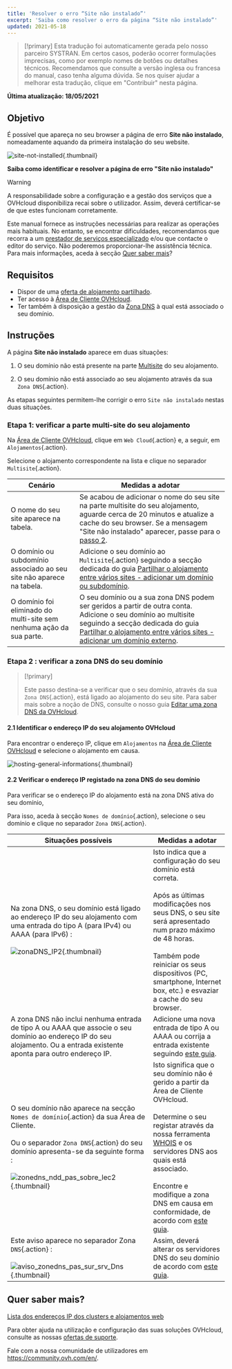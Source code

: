 ```yaml
---
title: 'Resolver o erro “Site não instalado”'
excerpt: 'Saiba como resolver o erro da página “Site não instalado”'
updated: 2021-05-18
---
```


> [!primary]
> Esta tradução foi automaticamente gerada pelo nosso parceiro SYSTRAN. Em certos casos, poderão ocorrer formulações imprecisas, como por exemplo nomes de botões ou detalhes técnicos. Recomendamos que consulte a versão inglesa ou francesa do manual, caso tenha alguma dúvida. Se nos quiser ajudar a melhorar esta tradução, clique em "Contribuir" nesta página.
>

**Última atualização: 18/05/2021**

## Objetivo

É possível que apareça no seu browser a página de erro **Site não instalado**, nomeadamente aquando da primeira instalação do seu website.

![site-not-installed](images/site-not-installed2021.png){.thumbnail}

**Saiba como identificar e resolver a página de erro "Site não instalado"**

> [!warning]
> A responsabilidade sobre a configuração e a gestão dos serviços que a OVHcloud disponibiliza recai sobre o utilizador. Assim, deverá certificar-se de que estes funcionam corretamente.
>
> Este manual fornece as instruções necessárias para realizar as operações mais habituais. No entanto, se encontrar dificuldades, recomendamos que recorra a um [prestador de serviços especializado](https://partner.ovhcloud.com/pt/directory/) e/ou que contacte o editor do serviço. Não poderemos proporcionar-lhe assistência técnica. Para mais informações, aceda à secção [Quer saber mais](#gofurther)?

## Requisitos

- Dispor de uma [oferta de alojamento partilhado](https://www.ovhcloud.com/pt/web-hosting/).
- Ter acesso à [Área de Cliente OVHcloud](https://www.ovh.com/auth/?action=gotomanager&from=https://www.ovh.pt/&ovhSubsidiary=pt).
- Ter também à disposição a gestão da [Zona DNS](/pages/web/domains/dns_zone_edit) à qual está associado o seu domínio.

## Instruções

A página **Site não instalado** aparece em duas situações:

1. O seu domínio não está presente na parte [Multisite](/pages/web/hosting/multisites_configure_multisite) do seu alojamento.

2. O seu domínio não está associado ao seu alojamento através da sua `Zona DNS`{.action}.

As etapas seguintes permitem-lhe corrigir o erro `Site não instalado` nestas duas situações.

### Etapa 1: verificar a parte multi-site do seu alojamento

Na [Área de Cliente OVHcloud](https://www.ovh.com/auth/?action=gotomanager&from=https://www.ovh.pt/&ovhSubsidiary=pt), clique em `Web Cloud`{.action} e, a seguir, em `Alojamentos`{.action}.

Selecione o alojamento correspondente na lista e clique no separador `Multisite`{.action}.

|Cenário|Medidas a adotar|
|---|---|
|O nome do seu site aparece na tabela.|Se acabou de adicionar o nome do seu site na parte multisite do seu alojamento, aguarde cerca de 20 minutos e atualize a cache do seu browser. Se a mensagem "Site não instalado" aparecer, passe para o [passo 2](#checkdomainlink).|
|O domínio ou subdomínio associado ao seu site não aparece na tabela.|Adicione o seu domínio ao `Multisite`{.action} seguindo a secção dedicada do guia [Partilhar o alojamento entre vários sites - adicionar um domínio ou subdomínio](/pages/web/hosting/multisites_configure_multisite#2-adicionar-um-dominio-ou-subdominio).|
|O domínio foi eliminado do multi-site sem nenhuma ação da sua parte.|O seu domínio ou a sua zona DNS podem ser geridos a partir de outra conta. Adicione o seu domínio ao multisite seguindo a secção dedicada do guia [Partilhar o alojamento entre vários sites - adicionar um domínio externo](/pages/web/hosting/multisites_configure_multisite#etapa-22-adicionar-um-dominio-externo).|

### Etapa 2 : verificar a zona DNS do seu domínio <a name="checkdomainlink"></a>

> [!primary]
>
> Este passo destina-se a verificar que o seu domínio, através da sua `Zona DNS`{.action}, está ligado ao alojamento do seu site.
> Para saber mais sobre a noção de DNS, consulte o nosso guia [Editar uma zona DNS da OVHcloud](/pages/web/domains/dns_zone_edit#compreender-a-nocao-de-dns).

#### 2.1 Identificar o endereço IP do seu alojamento OVHcloud

Para encontrar o endereço IP, clique em `Alojamentos` na  [Área de Cliente OVHcloud](https://www.ovh.com/auth/?action=gotomanager&from=https://www.ovh.pt/&ovhSubsidiary=pt) e selecione o alojamento em causa.

![hosting-general-informations](images/hosting-general-informations.png){.thumbnail}

#### 2.2 Verificar o endereço IP registado na zona DNS do seu domínio

Para verificar se o endereço IP do alojamento está na zona DNS ativa do seu domínio,

Para isso, aceda à secção `Nomes de domínio`{.action}, selecione o seu domínio e clique no separador `Zona DNS`{.action}.

|Situações possíveis|Medidas a adotar|
|---|---|
|Na zona DNS, o seu domínio está ligado ao endereço IP do seu alojamento com uma entrada do tipo A (para IPv4) ou AAAA (para IPv6) :<br><br>![zonaDNS_IP2](images/zonedns_ip2.png){.thumbnail}|Isto indica que a configuração do seu domínio está correta.<br><br>Após as últimas modificações nos seus DNS, o seu site será apresentado num prazo máximo de 48 horas.<br><br>Também pode reiniciar os seus dispositivos (PC, smartphone, Internet box, etc.) e esvaziar a cache do seu browser.|
|A zona DNS não inclui nenhuma entrada de tipo A ou AAAA que associe o seu domínio ao endereço IP do seu alojamento. Ou a entrada existente aponta para outro endereço IP.|Adicione uma nova entrada de tipo A ou AAAA ou corrija a entrada existente seguindo [este guia](/pages/web/domains/dns_zone_edit).|
|O seu domínio não aparece na secção `Nomes de domínio`{.action} da sua Área de Cliente.<br><br>Ou o separador `Zona DNS`{.action} do seu domínio apresenta-se da seguinte forma :<br><br>![zonedns_ndd_pas_sobre_lec2](images/zonedns_ndd_pas_sur_lec2.png){.thumbnail}|Isto significa que o seu domínio não é gerido a partir da Área de Cliente OVHcloud.<br><br>Determine o seu registar através da nossa ferramenta [WHOIS](https://www.ovh.pt/suporte/ferramentas/check_whois.pl) e os servidores DNS aos quais está associado.<br><br>Encontre e modifique a zona DNS em causa em conformidade, de acordo com [este guia](/pages/web/hosting/multisites_configure_multisite#etapa-22-adicionar-um-dominio-externo).|
|Este aviso aparece no separador Zona `DNS`{.action} :<br><br>![aviso_zonedns_pas_sur_srv_Dns](images/avertissement_zonedns_pas_sur_srv_dns.png){.thumbnail}|Assim, deverá alterar os servidores DNS do seu domínio de acordo com [este guia](/pages/web/domains/dns_server_general_information).|

## Quer saber mais? <a name="gofurther"></a>

[Lista dos endereços IP dos clusters e alojamentos web](/pages/web/hosting/clusters_and_shared_hosting_IP)

Para obter ajuda na utilização e configuração das suas soluções OVHcloud, consulte as nossas [ofertas de suporte](https://www.ovhcloud.com/pt/support-levels/).

Fale com a nossa comunidade de utilizadores em <https://community.ovh.com/en/>.
